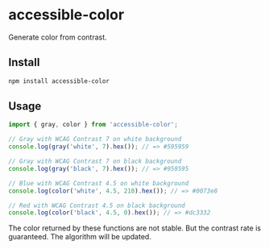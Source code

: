 # accessible-color

Generate color from contrast.

## Install

```sh
npm install accessible-color
```

## Usage

```js
import { gray, color } from 'accessible-color';

// Gray with WCAG Contrast 7 on white background
console.log(gray('white', 7).hex()); // => #595959

// Gray with WCAG Contrast 7 on black background
console.log(gray('black', 7).hex()); // => #959595

// Blue with WCAG Contrast 4.5 on white background
console.log(color('white', 4.5, 210).hex()); // => #0073e8

// Red with WCAG Contrast 4.5 on black background
console.log(color('black', 4.5, 0).hex()); // => #dc3332
```

The color returned by these functions are not stable.
But the contrast rate is guaranteed.
The algorithm will be updated.
